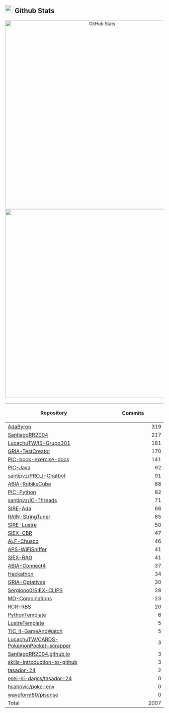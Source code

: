 ## <img src="https://media.giphy.com/media/iY8CRBdQXODJSCERIr/giphy.gif" width="25"><b> Github Stats </b>

<p align="center">
  <a href="https://github.com/SantiagoRR2004">
    <img
      width="600px"
      src="https://github-readme-stats-liard-nu-21.vercel.app/api?username=SantiagoRR2004&show_icons=true&hide_title=true&show=reviews,prs_merged&include_all_commits=true"
      alt="GitHub Stats"
      />
    <img
      width="600px"
      src="https://github-readme-stats-liard-nu-21.vercel.app/api/top-langs/?username=SantiagoRR2004&langs_count=20"
      />
  </a>
</p>

| <img width="1000"><br><p align="center">Repository | <img width="1000" height="1"><br><p align="center">Commits  |
|:----------|----------:|
| [AdaByron](https://github.com/SantiagoRR2004/AdaByron) | 319 |
| [SantiagoRR2004](https://github.com/SantiagoRR2004/SantiagoRR2004) | 217 |
| [LucachuTW/IS-Grupo301](https://github.com/LucachuTW/IS-Grupo301) | 181 |
| [GRIA-TestCreator](https://github.com/SantiagoRR2004/GRIA-TestCreator) | 170 |
| [PIC-book-exercise-docs](https://github.com/SantiagoRR2004/PIC-book-exercise-docs) | 141 |
| [PIC-Java](https://github.com/SantiagoRR2004/PIC-Java) | 92 |
| [santipvz/PRO_I-Chatbot](https://github.com/santipvz/PRO_I-Chatbot) | 91 |
| [ABIA-RubiksCube](https://github.com/SantiagoRR2004/ABIA-RubiksCube) | 88 |
| [PIC-Python](https://github.com/SantiagoRR2004/PIC-Python) | 82 |
| [santipvz/IC-Threads](https://github.com/santipvz/IC-Threads) | 71 |
| [SIRE-Ada](https://github.com/SantiagoRR2004/SIRE-Ada) | 66 |
| [RAIN-StringTuner](https://github.com/SantiagoRR2004/RAIN-StringTuner) | 65 |
| [SIRE-Lustre](https://github.com/SantiagoRR2004/SIRE-Lustre) | 50 |
| [SIEX-CBR](https://github.com/SantiagoRR2004/SIEX-CBR) | 47 |
| [ALF-Chusco](https://github.com/SantiagoRR2004/ALF-Chusco) | 46 |
| [APS-WiFiSniffer](https://github.com/SantiagoRR2004/APS-WiFiSniffer) | 41 |
| [SIEX-RAG](https://github.com/SantiagoRR2004/SIEX-RAG) | 41 |
| [ABIA-Connect4](https://github.com/SantiagoRR2004/ABIA-Connect4) | 37 |
| [Hackathon](https://github.com/SantiagoRR2004/Hackathon) | 34 |
| [GRIA-Optativas](https://github.com/SantiagoRR2004/GRIA-Optativas) | 30 |
| [Sergiooo0/SIEX-CLIPS](https://github.com/Sergiooo0/SIEX-CLIPS) | 28 |
| [MD-Combinations](https://github.com/SantiagoRR2004/MD-Combinations) | 23 |
| [RCR-RBS](https://github.com/SantiagoRR2004/RCR-RBS) | 20 |
| [PythonTemplate](https://github.com/SantiagoRR2004/PythonTemplate) | 6 |
| [LustreTemplate](https://github.com/SantiagoRR2004/LustreTemplate) | 5 |
| [TIC_II-GameAndWatch](https://github.com/SantiagoRR2004/TIC_II-GameAndWatch) | 5 |
| [LucachuTW/CARDS-PokemonPocket-scrapper](https://github.com/LucachuTW/CARDS-PokemonPocket-scrapper) | 3 |
| [SantiagoRR2004.github.io](https://github.com/SantiagoRR2004/SantiagoRR2004.github.io) | 3 |
| [skills-introduction-to-github](https://github.com/SantiagoRR2004/skills-introduction-to-github) | 3 |
| [tasador-24](https://github.com/SantiagoRR2004/tasador-24) | 2 |
| [esei-si-dagss/tasador-24](https://github.com/esei-si-dagss/tasador-24) | 0 |
| [hsahovic/poke-env](https://github.com/hsahovic/poke-env) | 0 |
| [waveform80/pisense](https://github.com/waveform80/pisense) | 0 |
| Total | 2007 |
